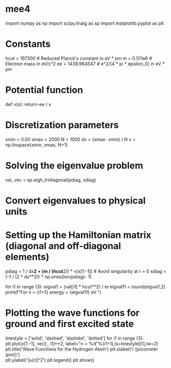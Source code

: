 # mee4
import numpy as np
import scipy.linalg as sp
import matplotlib.pyplot as plt

 # Constants
hcut = 197300 # Reduced Planck's constant in eV * pm
m = 0.511e6 # Electron mass in eV/c^2
ee = 1439.964547 # e^2/(4 * pi * epsilon_0) in eV * pm

 # Potential function

def v(x):
 return-ee / x

 # Discretization parameters

 xmin = 0.00
 xmax = 2000
 N = 1000
 dx = (xmax- xmin) / N
 x = np.linspace(xmin, xmax, N+1)

 # Solving the eigenvalue problem

 val, vec = sp.eigh_tridiagonal(pdiag, sdiag)

 # Convert eigenvalues to physical units

 # Setting up the Hamiltonian matrix (diagonal and off-diagonal elements)

 pdiag = 1 / dx**2 + (m / (hcut**2)) * v(x[1:-1]) # Avoid singularity at r = 0
 sdiag = (-1 / (2 * dx**2)) * np.ones(len(pdiag)- 1)

 for i1 in range (3):
   eigval1 = (val[i1] * hcut**2) / m
   eigval11 = round(eigval1,2)
   print(f"For n = {i1+1} energy = {eigval11} eV ")

 # Plotting the wave functions for ground and first excited state

 linestyle = ['solid', 'dashed', 'dashdot', 'dotted']
 for i1 in range (3):
  plt.plot(x[1:-1], vec[:, i1]**2, label="n = %d"%(i1+1),ls=linestyle[i1],lw=2)
  plt.title('Wave Functions for the Hydrogen Atom')
  plt.xlabel('r (picometer (pm))')  
  plt.ylabel('|u(r)|^2')
  plt.legend()
  plt.show()

